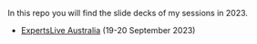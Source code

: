 In this repo you will find the slide decks of my sessions in 2023.

* [ExpertsLive Australia](https://www.expertslive.au) (19-20 September 2023)
